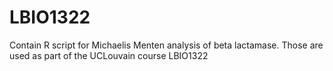 # LBIO1322
Contain R script for Michaelis Menten analysis of beta lactamase. Those are used as part of the UCLouvain course LBIO1322
